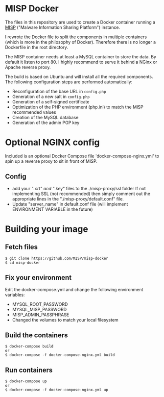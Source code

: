 MISP Docker
===========

The files in this repository are used to create a Docker container running a [MISP](http://www.misp-project.org) ("Malware Information Sharing Platform") instance.

I rewrote the Docker file to split the components in multiple containers (which is more in the philosophy of Docker). Therefore there is no longer a Dockerfile in the root directory.

The MISP container needs at least a MySQL container to store the data. By default it listen to port 80. I highly recommend to serve it behind a NGinx or Apache reverse proxy.

The build is based on Ubuntu and will install all the required components. The following configuration steps are performed automatically:
* Reconfiguration of the base URL in `config.php`
* Generation of a new salt in `config.php`
* Generation of a self-signed certificate
* Optimization of the PHP environment (php.ini) to match the MISP recommended values
* Creation of the MySQL database
* Generation of the admin PGP key


# Optional NGINX config

Included is an optional Docker Compose file 'docker-compose-nginx.yml' to spin up a reverse proxy to sit in front of MISP.

## Config
* add your "*.crt" and "*.key" files to the ./misp-proxy/ssl folder
If not implementing SSL (not recommended) then simply comment out the appropriate lines in the "./misp-proxy/default.conf" file.
* Update "server_name" in default.conf file (will implement ENVIRONMENT VARIABLE in the future)


# Building your image

## Fetch files
```
$ git clone https://github.com/MISP/misp-docker
$ cd misp-docker
```
## Fix your environment
Edit the docker-compose.yml and change the following environment variables:
* MYSQL_ROOT_PASSWORD
* MYSQL_MISP_PASSWORD
* MISP_ADMIN_PASSPHRASE
* Changed the volumes to match your local filesystem

## Build the containers
```
$ docker-compose build
or
$ docker-compose -f docker-compose-nginx.yml build
```

## Run containers
```
$ docker-compose up
or
$ docker-compose -f docker-compose-nginx.yml up
```

